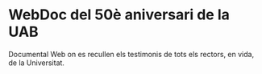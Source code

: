 # WebDoc del 50è aniversari de la UAB

Documental Web on es recullen els testimonis de tots els rectors, en vida, de la Universitat.